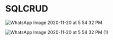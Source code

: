 # SQLCRUD

![WhatsApp Image 2020-11-20 at 5 54 32 PM](https://user-images.githubusercontent.com/47485482/99801441-0a9d5200-2b5c-11eb-903b-5afd6f185f3c.jpeg)

![WhatsApp Image 2020-11-20 at 5 54 32 PM (1)](https://user-images.githubusercontent.com/47485482/99801437-08d38e80-2b5c-11eb-9c00-4699358c62f9.jpeg)

